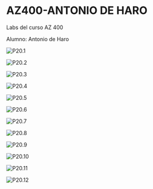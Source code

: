 # AZ400-ANTONIO DE HARO



Labs del curso AZ 400

Alumno: Antonio de Haro



![P20.1](P20.1.JPG)

![P20.2](P20.2.JPG)

![P20.3](P20.3.JPG)

![P20.4](P20.4.JPG)

![P20.5](P20.5.JPG)

![P20.6](P20.6.JPG)

![P20.7](P20.7.JPG)

![P20.8](P20.8.JPG)

![P20.9](P20.9.JPG)

![P20.10](P20.10.JPG)

![P20.11](P20.11.JPG)

![P20.12](P20.12.JPG)
